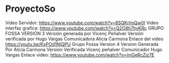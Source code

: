 # ProyectoSo
Video Servidor: https://www.youtube.com/watch?v=8SQKrImQw0I
Video interfaz grafica: https://www.youtube.com/watch?v=Q2O8h7hyKRc
GRUPO FOSSA VERSIÓN 3
Versión generada por Vicenç Peñalver
Versión verificada por Hugo Vargas
Comunicadora Alicia Carmona
Enlace del video https://youtu.be/KxPOd1NIQPU
Grupo Fossa Version 4
Version Generada Por Alicia Carmona
Version Verificada Vicenç peñalver
Comunicador Hugo Vargas
Enlace video: https://www.youtube.com/watch?v=jmGeRcZiz7E
